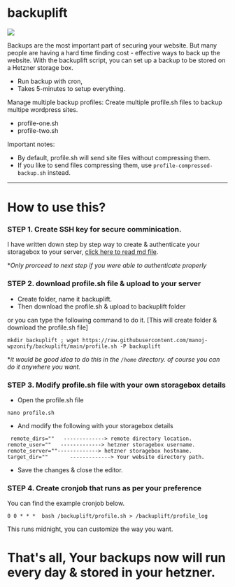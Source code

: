 # backuplift

![](https://pbcdn.cloud/backuplift.png)

Backups are the most important part of securing your website. But many people are having a hard time finding cost - effective ways to back up the website. With the backuplift script, you can set up a backup to be stored on a Hetzner storage box.

- Run backup with cron, 
- Takes 5-minutes to setup everything.

Manage multiple backup profiles:
Create multiple profile.sh files to backup multipe wordpress sites.
- profile-one.sh
- profile-two.sh

Important notes:
- By default, profile.sh will send site files without compressing them.
- If you like to send files compressing them, use `profile-compressed-backup.sh` instead.

------------

# How to use this?

### **STEP 1. Create SSH key for secure comminication.**

I have written down step by step way to create & authenticate your storagebox to your server, [click here to read md file](https://github.com/manoj-wpzonify/backuplift/blob/main/how-to-create-ssh-key.md "click here to read md file").

**Only prorceed to next step if you were able to authenticate properly*

### **STEP 2. download profile.sh file & upload to your server**

- Create folder, name it backuplift.
- Then download the profile.sh & upload to backuplift folder

or you can type the following command to do it. [This will create folder & download the profile.sh file]

`mkdir backuplift ; wget https://raw.githubusercontent.com/manoj-wpzonify/backuplift/main/profile.sh -P backuplift`

**it would be good idea to do this in the `/home` directory. of course you can do it anywhere you want.*

### **STEP 3. Modify profile.sh file with your own storagebox details**

- Open the profile.sh file

`nano profile.sh`

- And modify the following with your storagebox details

` remote_dirs=""   -------------> remote directory location.`
`remote_user=""   -------------> hetzner storagebox username.`
`remote_server=""-------------> hetzner storagebox hostname.`
`target_dir=""       -------------> Your website directory path.`

- Save the changes & close the editor.

### **STEP 4. Create cronjob that runs as per your preference**

You can find the example cronjob below.

`0 0 * * *  bash /backuplift/profile.sh > /backuplift/profile_log `

This runs midnight, you can customize the way you want.

# That's all, Your backups now will run every day & stored in your hetzner.
